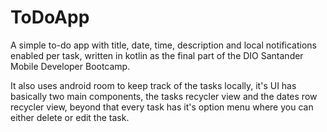 # ToDoApp
A simple to-do app with title, date, time, description and local notifications enabled per task, written in kotlin as the final part of the DIO Santander Mobile Developer Bootcamp.

It also uses android room to keep track of the tasks locally, it's UI has basically two main components, the tasks recycler view and the dates row recycler view, beyond that every task has it's option menu where you can either delete or edit the task.
